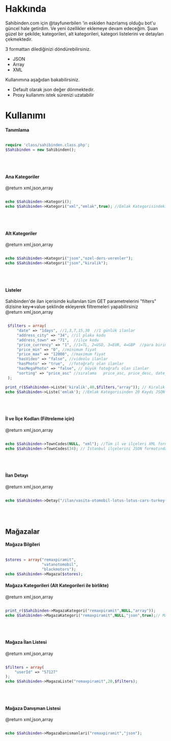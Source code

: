 Hakkında
====================


Sahibinden.com için @tayfunerbilen 'in eskiden hazırlamış olduğu bot'u güncel hale getirdim. Ve yeni özellikler eklemeye devam edeceğim. 
Şuan güzel bir şekilde; kategorileri, alt kategorileri, kategori listelerini ve detayları çekmektedir.

3 formattan dilediğinizi döndürebilirsiniz.
* JSON
* Array
* XML

Kullanımına aşağıdan bakabilirsiniz.

* Default olarak json değer dönmektedir.
* Proxy kullanımı istek sürenizi uzatabilir

Kullanımı
=

<h4>Tanımlama</h4>

```php

require 'class/sahibinden.class.php';
$Sahibinden = new Sahibinden();

```

<br><br>
<h4>Ana Kategoriler</h4>
@return xml,json,array

```php

echo $Sahibinden->Kategori();
echo $Sahibinden->Kategori("xml","emlak",true); //Emlak Kategorisindekiler proxy kullanara xml formatında döndürür

```

<br><br>
<h4>Alt Kategoriler</h4>
@return xml,json,array


```php

echo $Sahibinden->Kategori("json","ozel-ders-verenler");
echo $Sahibinden->Kategori("json","kiralik");

```

<br><br>
<h4>Listeler</h4>
Sahibinden'de ilan içerisinde kullanılan tüm GET parametrelerini "filters" dizisine key=>value şeklinde ekleyerek filtremeleri yapabilirsiniz<br>
@return xml,json,array


```php

 $filters = array(
     "date" => "1days", //1,3,7,15,30  //1 günlük ilanlar
     "address_city" => "34", //il plaka kodu
     "address_town" => "71",  //ilçe kodu
     "price_currency" => "1", //1=TL, 2=USD, 3=EUR, 4=GBP  //para birimi
     "price_min" => "0", //minimum fiyat
     "price_max" => "12000", //maximum fiyat
     "hasVideo" => "false", //videolu ilanlar
     "hasPhoto" => "true",  //fotoğrafı olan ilanlar
     "hasMegaPhoto" => "false", // büyük fotoğrafı olan ilanlar
     "sorting" => "price_asc" //sıralama   price_asc, price_desc, date_asc, date_desc, address_desc, address_asc
 );

print_r($Sahibinden->Liste('kiralik',40,$filters,"array")); // Kiralık Ev Kategorisinden filtrelere uygun 40 kaydı array formatında döndürür
echo $Sahibinden->Liste('emlak'); //Emlak Kategorisinden 20 Kaydı JSON formatında döndürür.

```

<br><br>
<h4>İl ve İlçe Kodları (Filtreleme için)</h4>
@return xml,json,array

```php

echo $Sahibinden->TownCodes(NULL, "xml"); //Tüm il ve ilçeleri XML formatında döndürür
echo $Sahibinden->TownCodes(34); // İstanbul ilçelerini JSON formatında döndürür

```
<br><br>
<h4>İlan Detayı</h4>
@return xml,json,array

```php

echo $Sahibinden->Detay("/ilan/vasita-otomobil-lotus-lotus-cars-turkey-elise-20th-edition-398612300/detay","json");

```

<br><br>

Mağazalar
-

<h4>Mağaza Bilgileri</h4>

```php

$stores = array("remaxpiramit",
                "vatanotomobil",
                "blackmotors");
echo $Sahibinden->Magaza($stores);

```

<h4>Mağaza Kategorileri (Alt Kategorileri ile birlikte)</h4>
@return xml,json,array

```php

print_r($Sahibinden->MagazaKategori("remaxpiramit",NULL,"array"));
echo $Sahibinden->MagazaKategori("remaxpiramit",NULL,"json",true);// Mağaza Kategorilerini proxy ile json formatında getirir

```

<br><br>
<h4>Mağaza İlan Listesi</h4>
@return xml,json,array

```php

$filters = array(
    "userId" => "57127"
);
echo $Sahibinden->MagazaListe("remaxpiramit",20,$filters);

```

<br><br>
<h4>Mağaza Danışman Listesi</h4>
@return xml,json,array

```php

echo $Sahibinden->MagazaDanismanlari("remaxpiramit","json");

```




